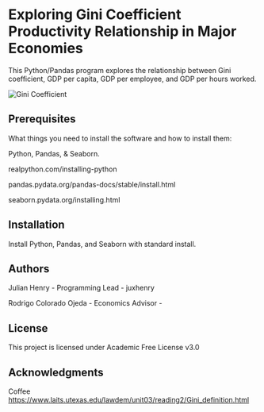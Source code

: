 # Exploring Gini Coefficient Productivity Relationship in Major Economies

This Python/Pandas program explores the relationship between Gini coefficient, GDP per capita, GDP per employee, and GDP per hours worked.

![Gini Coefficient](https://imgur.com/iZWtfHFg)

## Prerequisites
What things you need to install the software and how to install them:

Python, Pandas, & Seaborn.

realpython.com/installing-python

pandas.pydata.org/pandas-docs/stable/install.html

seaborn.pydata.org/installing.html

## Installation
Install Python, Pandas, and Seaborn with standard install.

## Authors
Julian Henry - Programming Lead - juxhenry

Rodrigo Colorado Ojeda - Economics Advisor - 

## License
This project is licensed under Academic Free License v3.0

## Acknowledgments
Coffee
https://www.laits.utexas.edu/lawdem/unit03/reading2/Gini_definition.html
